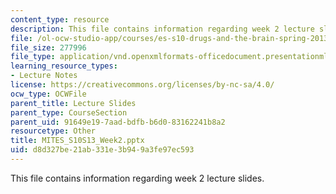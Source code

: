 ```yaml
---
content_type: resource
description: This file contains information regarding week 2 lecture slides.
file: /ol-ocw-studio-app/courses/es-s10-drugs-and-the-brain-spring-2013/d8d327be21ab331e3b949a3fe97ec593_MITES_S10S13_Week2.pptx
file_size: 277996
file_type: application/vnd.openxmlformats-officedocument.presentationml.presentation
learning_resource_types:
- Lecture Notes
license: https://creativecommons.org/licenses/by-nc-sa/4.0/
ocw_type: OCWFile
parent_title: Lecture Slides
parent_type: CourseSection
parent_uid: 91649e19-7aad-bdfb-b6d0-83162241b8a2
resourcetype: Other
title: MITES_S10S13_Week2.pptx
uid: d8d327be-21ab-331e-3b94-9a3fe97ec593
---
```

This file contains information regarding week 2 lecture slides.